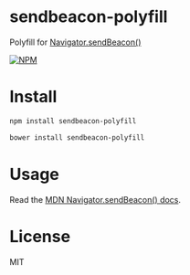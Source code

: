 # sendbeacon-polyfill

Polyfill for [Navigator.sendBeacon()](http://www.w3.org/TR/beacon/#sec-sendBeacon-method)

[![NPM](https://nodei.co/npm/sendbeacon-polyfill.png)](https://nodei.co/npm/sendbeacon-polyfill)

# Install

```bash
npm install sendbeacon-polyfill
```

```bash
bower install sendbeacon-polyfill
```

# Usage

Read the [MDN Navigator.sendBeacon() docs](https://developer.mozilla.org/en-US/docs/Web/API/Navigator/sendBeacon).

# License

MIT
